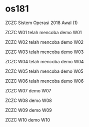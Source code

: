 # os181
ZCZC Sistem Operasi 2018 Awal (1)

ZCZC W01 telah mencoba demo W01

ZCZC W02 telah mencoba demo W02

ZCZC W03 telah mencoba demo W03

ZCZC W04 telah mencoba demo W04

ZCZC W05 telah mencoba demo W05

ZCZC W06 telah mencoba demo W06

ZCZC W07 demo W07

ZCZC W08 demo W08

ZCZC W09 demo W09

ZCZC W10 demo W10
